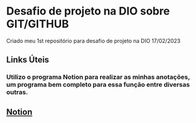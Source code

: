 # Desafio de projeto na DIO sobre GIT/GITHUB
Criado meu 1st repositório para desafio de projeto na DIO 17/02/2023


## Links Úteis
### Utilizo o programa Notion para realizar as minhas anotações, um programa bem completo para essa função entre diversas outras.
## [Notion](https://www.notion.so/pt-br)

